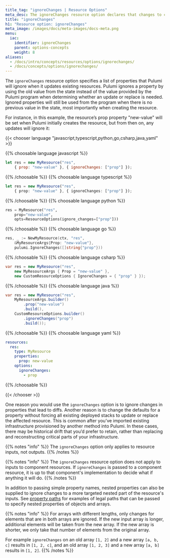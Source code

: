 ```yaml
---
title_tag: "ignoreChanges | Resource Options"
meta_desc: The ignoreChanges resource option declares that changes to certain properties should be ignored during a diff.
title: "ignoreChanges"
h1: "Resource option: ignoreChanges"
meta_image: /images/docs/meta-images/docs-meta.png
menu:
  iac:
    identifier: ignoreChanges
    parent: options-concepts
    weight: 8
aliases:
  - /docs/intro/concepts/resources/options/ignorechanges/
  - /docs/concepts/options/ignorechanges/
---
```


The `ignoreChanges` resource option specifies a list of properties that Pulumi will ignore when it updates existing resources. Pulumi ignores a property by using the old value from the state instead of the value provided by the Pulumi program when determining whether an update or replace is needed. Ignored properties will still be used from the program when there is no previous value in the state, most importantly when creating the resource.

For instance, in this example, the resource’s prop property "new-value" will be set when Pulumi initially creates the resource, but from then on, any updates will ignore it:

{{< chooser language "javascript,typescript,python,go,csharp,java,yaml" >}}

{{% choosable language javascript %}}

```javascript
let res = new MyResource("res",
    { prop: "new-value" }, { ignoreChanges: ["prop"] });
```

{{% /choosable %}}
{{% choosable language typescript %}}

```typescript
let res = new MyResource("res",
    { prop: "new-value" }, { ignoreChanges: ["prop"] });
```

{{% /choosable %}}
{{% choosable language python %}}

```python
res = MyResource("res",
    prop="new-value",
    opts=ResourceOptions(ignore_changes=["prop"]))
```

{{% /choosable %}}
{{% choosable language go %}}

```go
res, _ := NewMyResource(ctx, "res",
    &MyResourceArgs{Prop: "new-value"},
    pulumi.IgnoreChanges([]string{"prop"}))
```

{{% /choosable %}}
{{% choosable language csharp %}}

```csharp
var res = new MyResource("res",
    new MyResourceArgs { Prop = "new-value" },
    new CustomResourceOptions { IgnoreChanges = { "prop" } });
```

{{% /choosable %}}
{{% choosable language java %}}

```java
var res = new MyResource("res",
    MyResourceArgs.builder()
        .prop("new-value")
        .build(),
    CustomResourceOptions.builder()
        .ignoreChanges("prop")
        .build());
```

{{% /choosable %}}
{{% choosable language yaml %}}

```yaml
resources:
  res:
    type: MyResource
    properties:
      prop: new-value
    options:
      ignoreChanges:
        - prop
```

{{% /choosable %}}

{{< /chooser >}}

One reason you would use the `ignoreChanges` option is to ignore changes in properties that lead to diffs. Another reason is to change the defaults for a property without forcing all existing deployed stacks to update or replace the affected resource. This is common after you’ve imported existing infrastructure provisioned by another method into Pulumi. In these cases, there may be historical drift that you’d prefer to retain, rather than replacing and reconstructing critical parts of your infrastructure.

{{% notes "info" %}}
The `ignoreChanges` option only applies to resource inputs, not outputs.
{{% /notes %}}

{{% notes "info" %}}
The `ignoreChanges` resource option does not apply to inputs to component resources.  If `ignoreChanges` is passed to a component resource, it is up to that component's implementation to decide what if anything it will do.
{{% /notes %}}

In addition to passing simple property names, nested properties can also be supplied to ignore changes to a more targeted nested part of the resource's inputs. See [property paths](/docs/iac/concepts/miscellaneous/property-paths/) for examples of legal paths that can be passed to specify nested properties of objects and arrays.

{{% notes "info" %}}
For arrays with different lengths, only changes for elements that are in both arrays are ignored. If the new input array is longer, additional elements will be taken from the new array. If the new array is shorter, we only take that number of elements from the original array.

For example `ignoreChanges` on an old array `[1, 2]` and a new array `[a, b, c]` results in `[1, 2, c]`, and an old array `[1, 2, 3]` and a new array `[a, b]` results in `[1, 2]`.
{{% /notes %}}
